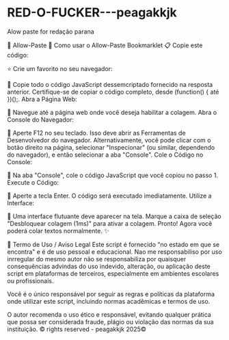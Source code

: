 # RED-O-FUCKER---peagakkjk

Alow paste for redação parana 

👑 Allow-Paste
🚀 Como usar o Allow-Paste Bookmarklet
📋 Copie este código:


⭐ Crie um favorito no seu navegador:


🚀 Copie todo o código JavaScript dessemcriptado fornecido na resposta anterior. Certifique-se de copiar o código completo, desde (function() { até })();.
Abra a Página Web:

🚀 Navegue até a página web onde você deseja habilitar a colagem.
Abra o Console do Navegador:

🚀 Aperte F12 no seu teclado. Isso deve abrir as Ferramentas de Desenvolvedor do navegador.
Alternativamente, você pode clicar com o botão direito na página, selecionar "Inspecionar" (ou similar, dependendo do navegador), e então selecionar a aba "Console".
Cole o Código no Console:

🚀 Na aba "Console", cole o código JavaScript que você copiou no passo 1.
Execute o Código:

🚀 Aperte a tecla Enter. O código será executado imediatamente.
Utilize a Interface:

🚀 Uma interface flutuante deve aparecer na tela. Marque a caixa de seleção "Desbloquear colagem (1ms)" para ativar a colagem.
Pronto! Agora você poderá colar textos normalmente. ✨

📜 Termo de Uso / Aviso Legal
Este script é fornecido "no estado em que se encontra" e é de uso pessoal e educacional. Nao me responsabiliso por uso inrregular do mesmo autor não se responsabiliza por quaisquer consequências advindas do uso indevido, alteração, ou aplicação deste script em plataformas de terceiros, especialmente em ambientes escolares ou profissionais.

Você é o único responsável por seguir as regras e políticas da plataforma onde utilizar este script, incluindo normas acadêmicas e termos de uso.

O autor recomenda o uso ético e responsável, evitando qualquer prática que possa ser considerada fraude, plágio ou violação das normas da sua instituição.
© rights reserved - peagakkjk 2025©
